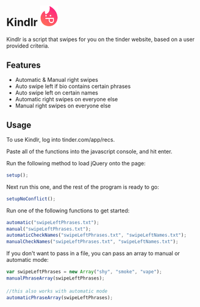 # Kindlr <img src="https://raw.githubusercontent.com/jimmyglasscock/kindlr/master/logo.png" style="width: 46px;">

Kindlr is a script that swipes for you on the tinder website, based on a user provided criteria.

## Features
- Automatic & Manual right swipes
- Auto swipe left if bio contains certain phrases
- Auto swipe left on certain names
- Automatic right swipes on everyone else
- Manual right swipes on everyone else


## Usage
To use Kindlr, log into tinder.com/app/recs.

Paste all of the functions into the javascript console, and hit enter.

Run the following method to load jQuery onto the page:
```javascript
setup();
```
Next run this one, and the rest of the program is ready to go:
```javascript
setupNoConflict();
```

Run one of the following functions to get started:
```javascript
automatic("swipeLeftPhrases.txt");
manual("swipeLeftPhrases.txt");
automaticCheckNames("swipeLeftPhrases.txt", "swipeLeftNames.txt");
manualCheckNames("swipeLeftPhrases.txt", "swipeLeftNames.txt");
```
If you don't want to pass in a file, you can pass an array to manual or automatic mode:
```javascript
var swipeLeftPhrases = new Array("shy", "smoke", "vape");
manualPhraseArray(swipeLeftPhrases);

//this also works with automatic mode
automaticPhraseArray(swipeLeftPhrases);
```